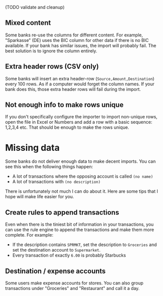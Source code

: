 (TODO validate and cleanup)


## Mixed content

Some banks re-use the columns for different content. For example, "Sparkasse" (DE) uses the BIC column for other data if there is no BIC available. If your bank has similar issues, the import will probably fail. The best solution is to ignore the column entirely.


## Extra header rows (CSV only)

Some banks will insert an extra header-row (`Source,Amount,Destination`) every 100 rows. As if a computer would forget the column names. If your bank does this, those extra header rows will fail during the import.


## Not enough info to make rows unique

If you don't specifically configure the importer to import non-unique rows, open the file in Excel or Numbers and add a row with a basic sequence: 1,2,3,4 etc. That should be enough to make the rows unique.

# Missing data

Some banks do not deliver enough data to make decent imports. You can see this when the following things happen:

- A lot of transactions where the opposing account is called `(no name)`
- A lot of transactions with `(no description)`

There is unfortunately not much I can do about it. Here are some tips that I hope will make life easier for you.

## Create rules to append transactions

Even when there is the tiniest bit of information in your transactions, you can use the rule engine to append the transactions
and make them more complete. For example:

- If the description contains `SPRMKT`, set the description to `Groceries` and set the destination account to `Supermarket`.
- Every transaction of exactly `6.00` is probably Starbucks

## Destination / expense accounts

Some users make expense accounts for stores. You can also group transactions under "Groceries" and "Restaurant" and call it a day.
